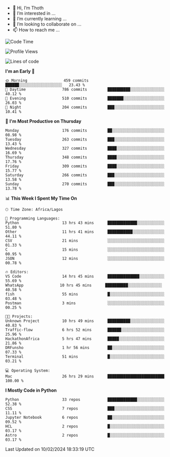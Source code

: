<!---
thoth2357/thoth2357 is a ✨ special ✨ repository because its `README.md` (this file) appears on your GitHub profile.
You can click the Preview link to take a look at your changes.
--->

- 👋 Hi, I’m Thoth
- 👀 I’m interested in ...
- 🌱 I’m currently learning ...
- 💞️ I’m looking to collaborate on ...
- 📫 How to reach me ...




<!--START_SECTION:waka-->
![Code Time](http://img.shields.io/badge/Code%20Time-2%2C723%20hrs%2022%20mins-blue)

![Profile Views](http://img.shields.io/badge/Profile%20Views-0-blue)

![Lines of code](https://img.shields.io/badge/From%20Hello%20World%20I%27ve%20Written-30.8%20million%20lines%20of%20code-blue)

**I'm an Early 🐤** 

```text
🌞 Morning                459 commits         ██████░░░░░░░░░░░░░░░░░░░   23.43 % 
🌆 Daytime                786 commits         ██████████░░░░░░░░░░░░░░░   40.12 % 
🌃 Evening                510 commits         ███████░░░░░░░░░░░░░░░░░░   26.03 % 
🌙 Night                  204 commits         ███░░░░░░░░░░░░░░░░░░░░░░   10.41 % 
```
📅 **I'm Most Productive on Thursday** 

```text
Monday                   176 commits         ██░░░░░░░░░░░░░░░░░░░░░░░   08.98 % 
Tuesday                  263 commits         ███░░░░░░░░░░░░░░░░░░░░░░   13.43 % 
Wednesday                327 commits         ████░░░░░░░░░░░░░░░░░░░░░   16.69 % 
Thursday                 348 commits         ████░░░░░░░░░░░░░░░░░░░░░   17.76 % 
Friday                   309 commits         ████░░░░░░░░░░░░░░░░░░░░░   15.77 % 
Saturday                 266 commits         ███░░░░░░░░░░░░░░░░░░░░░░   13.58 % 
Sunday                   270 commits         ███░░░░░░░░░░░░░░░░░░░░░░   13.78 % 
```


📊 **This Week I Spent My Time On** 

```text
🕑︎ Time Zone: Africa/Lagos

💬 Programming Languages: 
Python                   13 hrs 43 mins      █████████████░░░░░░░░░░░░   51.80 % 
Other                    11 hrs 41 mins      ███████████░░░░░░░░░░░░░░   44.11 % 
CSV                      21 mins             ░░░░░░░░░░░░░░░░░░░░░░░░░   01.33 % 
C                        15 mins             ░░░░░░░░░░░░░░░░░░░░░░░░░   00.95 % 
JSON                     12 mins             ░░░░░░░░░░░░░░░░░░░░░░░░░   00.78 % 

🔥 Editors: 
VS Code                  14 hrs 45 mins      ██████████████░░░░░░░░░░░   55.69 % 
‎WhatsApp                10 hrs 45 mins      ██████████░░░░░░░░░░░░░░░   40.58 % 
fish                     55 mins             █░░░░░░░░░░░░░░░░░░░░░░░░   03.48 % 
Postman                  3 mins              ░░░░░░░░░░░░░░░░░░░░░░░░░   00.25 % 

🐱‍💻 Projects: 
Unknown Project          10 hrs 49 mins      ██████████░░░░░░░░░░░░░░░   40.83 % 
Traffic-flow             6 hrs 52 mins       ██████░░░░░░░░░░░░░░░░░░░   25.96 % 
HackathonAfrica          5 hrs 47 mins       █████░░░░░░░░░░░░░░░░░░░░   21.86 % 
DRFunsho                 1 hr 56 mins        ██░░░░░░░░░░░░░░░░░░░░░░░   07.33 % 
Terminal                 51 mins             █░░░░░░░░░░░░░░░░░░░░░░░░   03.21 % 

💻 Operating System: 
Mac                      26 hrs 29 mins      █████████████████████████   100.00 % 
```

**I Mostly Code in Python** 

```text
Python                   33 repos            █████████████░░░░░░░░░░░░   52.38 % 
CSS                      7 repos             ███░░░░░░░░░░░░░░░░░░░░░░   11.11 % 
Jupyter Notebook         6 repos             ██░░░░░░░░░░░░░░░░░░░░░░░   09.52 % 
HCL                      2 repos             █░░░░░░░░░░░░░░░░░░░░░░░░   03.17 % 
Astro                    2 repos             █░░░░░░░░░░░░░░░░░░░░░░░░   03.17 % 
```




 Last Updated on 10/02/2024 18:33:19 UTC
<!--END_SECTION:waka-->
<!--![](http://github-profile-summary-cards.vercel.app/api/cards/profile-details?username=thoth2357&theme=2077)

![](http://github-profile-summary-cards.vercel.app/api/cards/stats?username=thoth2357&theme=2077)![](http://github-profile-summary-cards.vercel.app/api/cards/productive-time?username=thoth2357&theme=2077&utcOffset=8) -->
